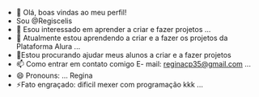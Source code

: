 - 👋 Olá, boas vindas ao meu perfil!
-  Sou  @Regiscelis
- 👀 Esou interessado em aprender a criar e fazer projetos ...
- 🌱 Atualmente estou aprendendo a criar e a fazer os projetos da Plataforma Alura ...
- 💞️Estou procurando ajudar meus alunos a criar e a fazer projetos
- 📫 Como entrar em contato comigo E- mail: reginacp35@gmail.com ...
- 😄 Pronouns: ... Regina
- ⚡Fato engraçado: dificil mexer com programação kkk ...

<!---
Regiscelis/Regiscelis is a ✨ special ✨ repository because its `README.md` (this file) appears on your GitHub profile.
You can click the Preview link to take a look at your changes.
--->
